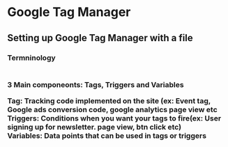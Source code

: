 # Google Tag Manager
## Setting up Google Tag Manager with a file
<h3>Termninology<h3><br />
<strong>3 Main componeonts: Tags, Triggers and Variables</strong> <br />
<p>Tag: Tracking code implemented on the site (ex: Event tag, Google ads conversion code, google analytics page view etc<br />
Triggers: Conditions when you want your tags to fire(ex: User signing up for newsletter. page view, btn click etc)<br />
Variables: Data points that can be used in tags or triggers</p>



